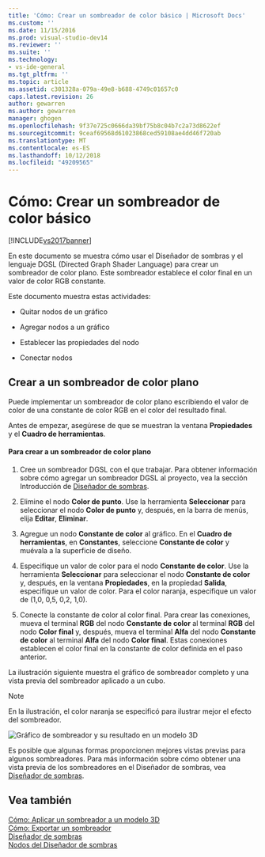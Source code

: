 ```yaml
---
title: 'Cómo: Crear un sombreador de color básico | Microsoft Docs'
ms.custom: ''
ms.date: 11/15/2016
ms.prod: visual-studio-dev14
ms.reviewer: ''
ms.suite: ''
ms.technology:
- vs-ide-general
ms.tgt_pltfrm: ''
ms.topic: article
ms.assetid: c301328a-079a-49e8-b688-4749c01657c0
caps.latest.revision: 26
author: gewarren
ms.author: gewarren
manager: ghogen
ms.openlocfilehash: 9f37e725c0666da39bf75b8c04b7c2a73d8622ef
ms.sourcegitcommit: 9ceaf69568d61023868ced59108ae4dd46f720ab
ms.translationtype: MT
ms.contentlocale: es-ES
ms.lasthandoff: 10/12/2018
ms.locfileid: "49209565"
---
```

# <a name="how-to-create-a-basic-color-shader"></a>Cómo: Crear un sombreador de color básico
[!INCLUDE[vs2017banner](../includes/vs2017banner.md)]

En este documento se muestra cómo usar el Diseñador de sombras y el lenguaje DGSL (Directed Graph Shader Language) para crear un sombreador de color plano. Este sombreador establece el color final en un valor de color RGB constante.  
  
 Este documento muestra estas actividades:  
  
-   Quitar nodos de un gráfico  
  
-   Agregar nodos a un gráfico  
  
-   Establecer las propiedades del nodo  
  
-   Conectar nodos  
  
## <a name="creating-a-flat-color-shader"></a>Crear a un sombreador de color plano  
 Puede implementar un sombreador de color plano escribiendo el valor de color de una constante de color RGB en el color del resultado final.  
  
 Antes de empezar, asegúrese de que se muestran la ventana **Propiedades** y el **Cuadro de herramientas**.  
  
#### <a name="to-create-a-flat-color-shader"></a>Para crear a un sombreador de color plano  
  
1.  Cree un sombreador DGSL con el que trabajar. Para obtener información sobre cómo agregar un sombreador DGSL al proyecto, vea la sección Introducción de [Diseñador de sombras](../designers/shader-designer.md).  
  
2.  Elimine el nodo **Color de punto**. Use la herramienta **Seleccionar** para seleccionar el nodo **Color de punto** y, después, en la barra de menús, elija **Editar**, **Eliminar**.  
  
3.  Agregue un nodo **Constante de color** al gráfico. En el **Cuadro de herramientas**, en **Constantes**, seleccione **Constante de color** y muévala a la superficie de diseño.  
  
4.  Especifique un valor de color para el nodo **Constante de color**. Use la herramienta **Seleccionar** para seleccionar el nodo **Constante de color** y, después, en la ventana **Propiedades**, en la propiedad **Salida**, especifique un valor de color. Para el color naranja, especifique un valor de (1,0, 0,5, 0,2, 1,0).  
  
5.  Conecte la constante de color al color final. Para crear las conexiones, mueva el terminal **RGB** del nodo **Constante de color** al terminal **RGB** del nodo **Color final** y, después, mueva el terminal **Alfa** del nodo **Constante de color** al terminal **Alfa** del nodo **Color final**. Estas conexiones establecen el color final en la constante de color definida en el paso anterior.  
  
 La ilustración siguiente muestra el gráfico de sombreador completo y una vista previa del sombreador aplicado a un cubo.  
  
> [!NOTE]
>  En la ilustración, el color naranja se especificó para ilustrar mejor el efecto del sombreador.  
  
 ![Gráfico de sombreador y su resultado en un modelo 3D](../designers/media/digit-flat-color-effect.png "Digit-Flat-Color-Effect")  
  
 Es posible que algunas formas proporcionen mejores vistas previas para algunos sombreadores. Para más información sobre cómo obtener una vista previa de los sombreadores en el Diseñador de sombras, vea [Diseñador de sombras](../designers/shader-designer.md).  
  
## <a name="see-also"></a>Vea también  
 [Cómo: Aplicar un sombreador a un modelo 3D](../designers/how-to-apply-a-shader-to-a-3-d-model.md)   
 [Cómo: Exportar un sombreador](../designers/how-to-export-a-shader.md)   
 [Diseñador de sombras](../designers/shader-designer.md)   
 [Nodos del Diseñador de sombras](../designers/shader-designer-nodes.md)



